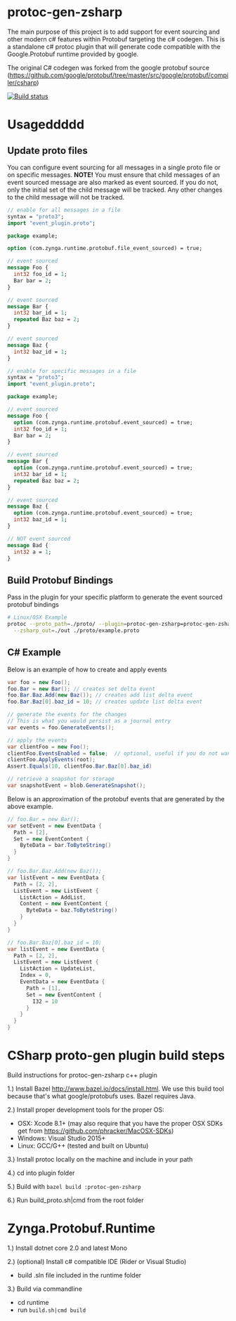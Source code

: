 # protoc-gen-zsharp
The main purpose of this project is to add support for event sourcing and other modern c# features within Protobuf targeting the c# codegen. This is a standalone c# protoc plugin that will generate code compatible with the Google.Protobuf runtime provided by google.

The original C# codegen was forked from the google protobuf source (https://github.com/google/protobuf/tree/master/src/google/protobuf/compiler/csharp)

[![Build status](https://ci.appveyor.com/api/projects/status/g42go2oy0lf7r73d/branch/master?svg=true)](https://ci.appveyor.com/project/wackoisgod/protoc-gen-zsharp/branch/master)

# Usageddddd

## Update proto files

You can configure event sourcing for all messages in a single proto file or on specific messages.  **NOTE!** You must ensure that child messages of an event sourced message are also marked as event sourced.  If you do not, only the initial set of the child message will be tracked.  Any other changes to the child message will not be tracked.

```protobuf
// enable for all messages in a file
syntax = "proto3";
import "event_plugin.proto";

package example;

option (com.zynga.runtime.protobuf.file_event_sourced) = true;

// event sourced
message Foo {
  int32 foo_id = 1;
  Bar bar = 2;
}

// event sourced
message Bar {
  int32 bar_id = 1;
  repeated Baz baz = 2;
}

// event sourced
message Baz {
  int32 baz_id = 1;
}
```

```protobuf
// enable for specific messages in a file
syntax = "proto3";
import "event_plugin.proto";

package example;

// event sourced
message Foo {
  option (com.zynga.runtime.protobuf.event_sourced) = true;
  int32 foo_id = 1;
  Bar bar = 2;
}

// event sourced
message Bar {
  option (com.zynga.runtime.protobuf.event_sourced) = true;
  int32 bar_id = 1;
  repeated Baz baz = 2;
}

// event sourced
message Baz {
  option (com.zynga.runtime.protobuf.event_sourced) = true;
  int32 baz_id = 1;
}

// NOT event sourced
message Bad {
  int32 a = 1;
}
```

## Build Protobuf Bindings

Pass in the plugin for your specific platform to generate the event sourced protobuf bindings

```bash
# Linux/OSX Example
protoc --proto_path=./proto/ --plugin=protoc-gen-zsharp=protoc-gen-zsharp \
  --zsharp_out=./out ./proto/example.proto
```

## C# Example

Below is an example of how to create and apply events

```csharp
var foo = new Foo();
foo.Bar = new Bar(); // creates set delta event
foo.Bar.Baz.Add(new Baz()); // creates add list delta event
foo.Bar.Baz[0].baz_id = 10; // creates update list delta event

// generate the events for the changes
// This is what you would persist as a journal entry
var events = foo.GenerateEvents();

// apply the events
var clientFoo = new Foo();
clientFoo.EventsEnabled = false;  // optional, useful if you do not want to generate events
clientFoo.ApplyEvents(root);
Assert.Equals(10, clientFoo.Bar.Baz[0].baz_id)

// retrieve a snapshot for storage
var snapshotEvent = blob.GenerateSnapshot();
```

Below is an approximation of the protobuf events that are generated by the above example.

```csharp
// foo.Bar = new Bar();
var setEvent = new EventData {
  Path = [2],
  Set = new EventContent {
    ByteData = bar.ToByteString()
  }
}

// foo.Bar.Baz.Add(new Baz());
var listEvent = new EventData {
  Path = [2, 2],
  ListEvent = new ListEvent {
    ListAction = AddList,
    Content = new EventContent {
      ByteData = baz.ToByteString()
    }
  }
}

// foo.Bar.Baz[0].baz_id = 10;
var listEvent = new EventData {
  Path = [2, 2],
  ListEvent = new ListEvent {
    ListAction = UpdateList,
    Index = 0,
    EventData = new EventData {
      Path = [1],
      Set = new EventContent {
        I32 = 10
      }
    }
  }
}
```

# CSharp proto-gen plugin build steps

Build instructions for protoc-gen-zsharp c++ plugin

1.) Install Bazel http://www.bazel.io/docs/install.html. We use this build tool because that's what google/protobufs uses. Bazel requires Java.

2.) Install proper development tools for the proper OS:

* OSX: Xcode 8.1+ (may also require that you have the proper OSX SDKs get from https://github.com/phracker/MacOSX-SDKs)
* Windows: Visual Studio 2015+ 
* Linux: GCC/G++ (tested and built on Ubuntu)

3.) Install protoc locally on the machine and include in your path

4.) cd into plugin folder 

5.) Build with ```bazel build :protoc-gen-zsharp```

6.) Run build_proto.sh|cmd from the root folder

# Zynga.Protobuf.Runtime

1.) Install dotnet core 2.0 and latest Mono

2.) (optional) Install c# compatible IDE (Rider or Visual Studio)
* build .sln file included in the runtime folder 

3.) Build via commandline
* cd runtime 
* run ```build.sh|cmd build```


